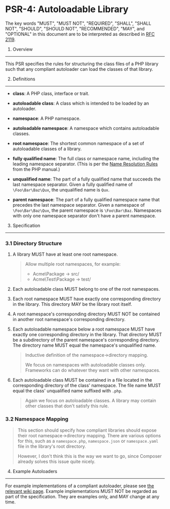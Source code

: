 PSR-4: Autoloadable Library
===========================

The key words "MUST", "MUST NOT", "REQUIRED", "SHALL", "SHALL NOT", "SHOULD",
"SHOULD NOT", "RECOMMENDED", "MAY", and "OPTIONAL" in this document are to be
interpreted as described in [RFC 2119](http://tools.ietf.org/html/rfc2119).


1. Overview
-----------

This PSR specifies the rules for structuring the class files of a PHP library
such that any compliant autoloader can load the classes of that library.


2. Definitions
--------------

- **class**: A PHP class, interface or trait.

- **autoloadable class**: A class which is intended to be loaded by an
  autoloader.

- **namespace**: A PHP namespace.

- **autoloadable namespace**: A namespace which contains autoloadable classes.

- **root namespace**: The shortest common namespace of a set of autoloadable
  classes of a library.

- **fully qualified name**: The full class or namespace name, including the
  leading namespace separator. (This is per the
  [Name Resolution Rules](http://php.net/manual/en/language.namespaces.rules.php)
  from the PHP manual.)

- **unqualified name**: The part of a fully qualified name that succeeds the
  last namespace separator. Given a fully qualified name of `\Foo\Bar\Baz\Qux`,
  the unqualified name is `Qux`.

- **parent namespace**: The part of a fully qualified namespace name that
  precedes the last namespace separator. Given a namespace of
  `\Foo\Bar\Baz\Qux`, the parent namespace is `\Foo\Bar\Baz`. Namespaces with
  only one namespace separator don't have a parent namespace.


3. Specification
----------------

### 3.1 Directory Structure

1. A library MUST have at least one root namespace.

   > Allow multiple root namespaces, for example:
   >
   > * Acme\Package -> src/
   > * Acme\Test\Package -> test/

2. Each autoloadable class MUST belong to one of the root namespaces.

3. Each root namespace MUST have exactly one corresponding directory in the
   library. This directory MAY be the library root itself.

4. A root namespace's corresponding directory MUST NOT be contained in another
   root namespace's corresponding directory.

5. Each autoloadable namespace below a root namespace MUST have exactly one
   corresponding directory in the library. That directory MUST be a subdirectory
   of the parent namespace's corresponding directory. The directory name MUST
   equal the namespace's unqualified name.

   > Inductive definition of the namespace->directory mapping.
   >
   > We focus on namespaces with autoloadable classes only. Frameworks can do
   > whatever they want with other namespaces.

6. Each autoloadable class MUST be contained in a file located in the
   corresponding directory of the class' namespace. The file name MUST equal the
   class' unqualified name suffixed with `.php`.

   > Again we focus on autoloadable classes. A library may contain other classes
   > that don't satisfy this rule.

### 3.2 Namespace Mapping

> This section should specify how compliant libraries should expose
> their root namespace->directory mapping. There are various options for this,
> such as a `namespace.php`, `namespace.json` or `namespace.yaml` file in the
> library's root directory.
>
> However, I don't think this is the way we want to go, since Composer already
> solves this issue quite nicely.


4. Example Autoloaders
----------------------

For example implementations of a compliant autoloader, please see [the relevant
wiki page][]. Example implementations MUST NOT be regarded as part of the
specification. They are examples only, and MAY change at any time.

[the relevant wiki page]: https://github.com/php-fig/fig-standards/wiki/PSR-4-Example-Implementations

